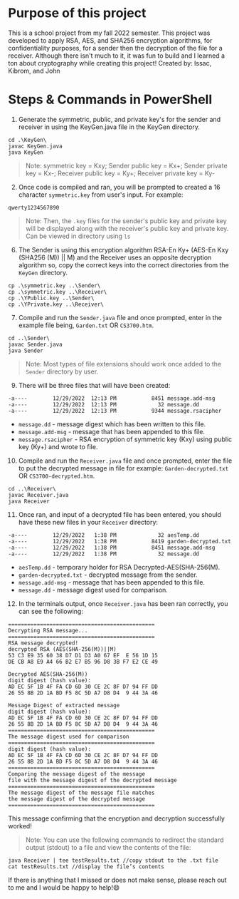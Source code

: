 # Purpose of this project
This is a school project from my fall 2022 semester. This project was developed to apply RSA, AES, and SHA256 encryption algorithms, for confidentiality purposes, for a sender then the decryption of the file for a receiver. Although there isn't much to it, it was fun to build and I learned a ton about cryptography while creating this project!
Created by: Issac, Kibrom, and John
# Steps & Commands in PowerShell
1) Generate the symmetric, public, and private key's for the sender and receiver in using the KeyGen.java file in the KeyGen directory.
```
cd .\KeyGen\
javac KeyGen.java
java KeyGen
```
> Note: symmetric key = Kxy; Sender public key = Kx+; Sender private key = Kx-; Receiver public key = Ky+; Receiver private key = Ky-

2) Once code is compiled and ran, you will be prompted to created a 16 character `symmetric.key` from user's input. For example:
```
qwerty1234567890
```
> Note: Then, the `.key` files for the sender's public key and private key will be displayed along with the receiver's public key and private key. Can be viewed in directory using `ls`

6) The Sender is using this encryption algorithm RSA-En Ky+ (AES-En Kxy (SHA256 (M)) || M) and the Receiver uses an opposite decryption algorithm so, copy the correct keys into the correct directories from the `KeyGen` directory.
```
cp .\symmetric.key ..\Sender\
cp .\symmetric.key ..\Receiver\
cp .\YPublic.key ..\Sender\
cp .\YPrivate.key ..\Receiver\
```

7) Compile and run the `Sender.java` file and once prompted, enter in the example file being, `Garden.txt` OR `CS3700.htm`.
```
cd ..\Sender\
javac Sender.java
java Sender
```
> Note: Most types of file extensions should work once added to the `Sender` directory by user.

9) There will be three files that will have been created:
```
-a----        12/29/2022  12:13 PM           8451 message.add-msg
-a----        12/29/2022  12:13 PM             32 message.dd
-a----        12/29/2022  12:13 PM           9344 message.rsacipher
```
- `message.dd` - message digest which has been written to this file.
- `message.add-msg` - message that has been appended to this file.
- `message.rsacipher` - RSA encryption of symmetric key (Kxy) using public key (Ky+) and wrote to file.

10) Compile and run the `Receiver.java` file and once prompted, enter the file to put the decrypted message in file for example: `Garden-decrypted.txt` OR `CS3700-decrypted.htm`.
```
cd ..\Receiver\
javac Receiver.java
java Receiver
```
11) Once ran, and input of a decrypted file has been entered, you should have these new files in your `Receiver` directory:
```
-a----        12/29/2022   1:38 PM             32 aesTemp.dd
-a----        12/29/2022   1:38 PM           8419 garden-decrypted.txt
-a----        12/29/2022   1:38 PM           8451 message.add-msg
-a----        12/29/2022   1:38 PM             32 message.dd
```
- `aesTemp.dd` - temporary holder for RSA Decrypted-AES(SHA-256(M).
- `garden-decrypted.txt` - decrypted message from the sender.
- `message.add-msg` - message that has been appended to this file.
- `message.dd` - message digest used for comparison.

12) In the terminals output, once `Receiver.java` has been ran correctly, you can see the following:
```
==============================================
Decrypting RSA message...
==============================================
RSA message decrypted!
decrypted RSA (AES(SHA-256(M))||M)
53 C3 E9 35 60 38 D7 D1 D3 A0 67 EF  E 56 1D 15
DE CB A8 E9 A4 66 B2 E7 B5 96 D8 3B F7 E2 CE 49

Decrypted AES(SHA-256(M))
digit digest (hash value):
AD EC 5F 1B 4F FA CD 6D 30 CE 2C 8F D7 94 FF DD
26 55 8B 2D 1A BD F5 8C 5D A7 D8 D4  9 44 3A 46

Message Digest of extracted message
digit digest (hash value):
AD EC 5F 1B 4F FA CD 6D 30 CE 2C 8F D7 94 FF DD
26 55 8B 2D 1A BD F5 8C 5D A7 D8 D4  9 44 3A 46
==============================================
The message digest used for comparison
==============================================
digit digest (hash value):
AD EC 5F 1B 4F FA CD 6D 30 CE 2C 8F D7 94 FF DD
26 55 8B 2D 1A BD F5 8C 5D A7 D8 D4  9 44 3A 46
==============================================
Comparing the message digest of the message
file with the message digest of the decrypted message
==============================================
The message digest of the message file matches
the message digest of the decrypted message
==============================================
```
This message confirming that the encryption and decryption successfully worked!

> Note: You can use the following commands to redirect the standard output (stdout) to a file and view the contents of the file:
```
java Receiver | tee testResults.txt //copy stdout to the .txt file
cat testResults.txt //display the file’s contents
```
If there is anything that I missed or does not make sense, please reach out to me and I would be happy to help!😄
